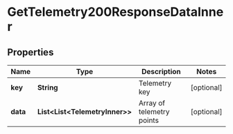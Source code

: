 

# GetTelemetry200ResponseDataInner


## Properties

| Name | Type | Description | Notes |
|------------ | ------------- | ------------- | -------------|
|**key** | **String** | Telemetry key |  [optional] |
|**data** | **List&lt;List&lt;TelemetryInner&gt;&gt;** | Array of telemetry points |  [optional] |



